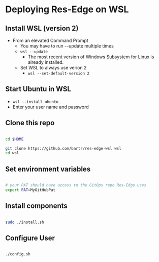 # Deploying Res-Edge on WSL

## Install WSL (version 2)

- From an elevated Command Prompt
  - You may have to run --update multiple times
  - `wsl --update`
    - The most recent version of Windows Subsystem for Linux is already installed.
  - Set WSL to always use verion 2
    - `wsl --set-default-version 2`

## Start Ubuntu in WSL

- `wsl --install ubuntu`
- Enter your user name and password

## Clone this repo

```bash

cd $HOME

git clone https://github.com/bartr/res-edge-wsl wsl
cd wsl

```

## Set environment variables

```bash

# your PAT should have access to the GitOps repo Res-Edge uses
export PAT=MyGitHubPat

```

## Install components

```bash

sudo ./install.sh

```

## Configure User

```bash

./config.sh

```
